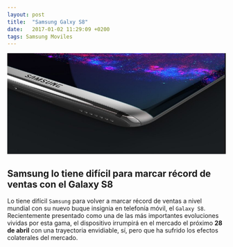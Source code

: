 ```yaml
---
layout: post
title:  "Samsung Galxy S8"
date:   2017-01-02 11:29:09 +0200
tags: Samsung Moviles
---
```


![imagen](/img/Samsung_Galxy_S8.jpg)

## Samsung lo tiene difícil para marcar récord de ventas con el Galaxy S8

Lo tiene difícil `Samsung` para volver a marcar récord de ventas a nivel
mundial con su nuevo buque insignia en telefonía móvil, el `Galaxy S8`. 
Recientemente presentado como una de las más importantes evoluciones 
vividas por esta gama, el dispositivo irrumpirá en el mercado el próximo
**28 de abril** con una trayectoria envidiable, sí, pero que ha sufrido 
los efectos colaterales del mercado.
